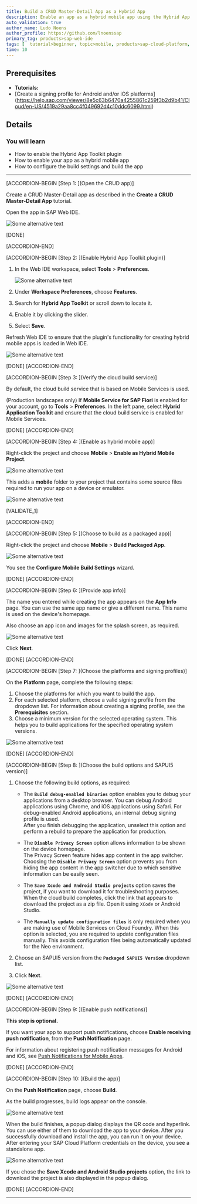 ```yaml
---
title: Build a CRUD Master-Detail App as a Hybrid App
description: Enable an app as a hybrid mobile app using the Hybrid App Toolkit plugin provided by SAP Web IDE. Then build it using the cloud build service.
auto_validation: true
author_name: Ludo Noens
author_profile: https://github.com/lnoenssap
primary_tag: products>sap-web-ide
tags: [  tutorial>beginner, topic>mobile, products>sap-cloud-platform, products>sap-web-ide ]
time: 10
---
```


## Prerequisites  
 - **Tutorials:**
 - [Create a signing profile for Android and/or iOS platforms] (https://help.sap.com/viewer/8e5c63b6470a4255861c259f3b2d9b41/Cloud/en-US/4519a29aa8cc4f049692d4c10ddc6099.html)

## Details
### You will learn  
  - How to enable the Hybrid App Toolkit plugin
  - How to enable your app as a hybrid mobile app
  - How to configure the build settings and build the app

---

[ACCORDION-BEGIN [Step 1: ](Open the CRUD app)]

Create a CRUD Master-Detail app as described in the **Create a CRUD Master-Detail App** tutorial.

Open the app in SAP Web IDE.

![Some alternative text](step1.png)

[DONE]

[ACCORDION-END]

[ACCORDION-BEGIN [Step 2: ](Enable Hybrid App Toolkit plugin)]

1. In the Web IDE workspace, select **Tools** > **Preferences**.

    ![Some alternative text](step2-part1.png)

2. Under **Workspace Preferences**, choose **Features**.
3. Search for **Hybrid App Toolkit** or scroll down to locate it.
4. Enable it by clicking the slider.
5. Select **Save**.  

Refresh Web IDE to ensure that the plugin's functionality for creating hybrid mobile apps is loaded in Web IDE.

![Some alternative text](step2-part2.png)

[DONE]
[ACCORDION-END]

[ACCORDION-BEGIN [Step 3: ](Verify the cloud build service)]

By default, the cloud build service that is based on Mobile Services is used.

(Production landscapes only) If **Mobile Service for SAP Fiori** is enabled for your account, go to **Tools** > **Preferences**. In the left pane, select **Hybrid Application Toolkit** and ensure that the cloud build service is enabled for Mobile Services.

[DONE]
[ACCORDION-END]

[ACCORDION-BEGIN [Step 4: ](Enable as hybrid mobile app)]

Right-click the project and choose **Mobile** > **Enable as Hybrid Mobile Project**.

![Some alternative text](step4-part1.png)

This adds a **mobile** folder to your project that contains some source files required to run your app on a device or emulator.

![Some alternative text](step4-part2.png)

[VALIDATE_1]

[ACCORDION-END]


[ACCORDION-BEGIN [Step 5: ](Choose to build as a packaged app)]

Right-click the project and choose **Mobile** > **Build Packaged App**.

![Some alternative text](step5.png)

You see the **Configure Mobile Build Settings** wizard.

[DONE]
[ACCORDION-END]

[ACCORDION-BEGIN [Step 6: ](Provide app info)]

The name you entered while creating the app appears on the **App Info** page. You can use the same app name or give a different name. This name is used on the device's homepage.

Also choose an app icon and images for the splash screen, as required.

![Some alternative text](step6.png)

Click **Next**.

[DONE]
[ACCORDION-END]

[ACCORDION-BEGIN [Step 7: ](Choose the platforms and signing profiles)]

On the **Platform** page, complete the following steps:

1. Choose the platforms for which you want to build the app.
2. For each selected platform, choose a valid signing profile from the dropdown list.
For information about creating a signing profile, see the **Prerequisites** section.
3. Choose a minimum version for the selected operating system.
This helps you to build applications for the specified operating system versions.

![Some alternative text](step7.png)

[DONE]
[ACCORDION-END]

[ACCORDION-BEGIN [Step 8: ](Choose the build options and SAPUI5 version)]

1. Choose the following build options, as required:

    - The **`Build debug-enabled binaries`** option enables you to debug your applications from a desktop browser.
  You can debug Android applications using Chrome, and iOS applications using Safari. For debug-enabled Android applications, an internal debug signing profile is used.  
  After you finish debugging the application, unselect this option and perform a rebuild to prepare the application for production.

    - The **`Disable Privacy Screen`** option allows information to be shown on the device homepage.  
    The Privacy Screen feature hides app content in the app switcher. Choosing the **`Disable Privacy Screen`** option prevents you from hiding the app content in the app switcher due to which sensitive information can be easily seen.

    - The **`Save Xcode and Android Studio projects`** option saves the project, if you want to download it for troubleshooting purposes. When the cloud build completes, click the link that appears to download the project as a zip file. Open it using `XCode` or Android Studio.

    - The **`Manually update configuration files`** is only required when you are making use of Mobile Services on Cloud Foundry. When this option is selected, you are required to update configuration files manually. This avoids configuration files being automatically updated for the Neo environment.

2. Choose an SAPUI5 version from the **`Packaged SAPUI5 Version`** dropdown list.

3. Click **Next**.

![Some alternative text](step8.png)

[DONE]
[ACCORDION-END]

[ACCORDION-BEGIN [Step 9: ](Enable push notifications)]

**This step is optional.**

If you want your app to support push notifications, choose **Enable receiving push notification**, from the **Push Notification** page.

For information about registering push notification messages for Android and iOS, see [Push Notifications for Mobile Apps](https://help.sap.com/viewer/8e5c63b6470a4255861c259f3b2d9b41/Cloud/en-US/7503960ecdcb423c89c9611862248373.html).

[DONE]
[ACCORDION-END]

[ACCORDION-BEGIN [Step 10: ](Build the app)]

On the **Push Notification** page, choose **Build**.

As the build progresses, build logs appear on the console.

![Some alternative text](step10-part1.png)

When the build finishes, a popup dialog displays the QR code and hyperlink. You can use either of them to download the app to your device. After you successfully download and install the app, you can run it on your device. After entering your SAP Cloud Platform credentials on the device, you see a standalone app.

![Some alternative text](step10-part2.png)


If you chose the **Save Xcode and Android Studio projects** option, the link to download the project is also displayed in the popup dialog.

[DONE]
[ACCORDION-END]


---
